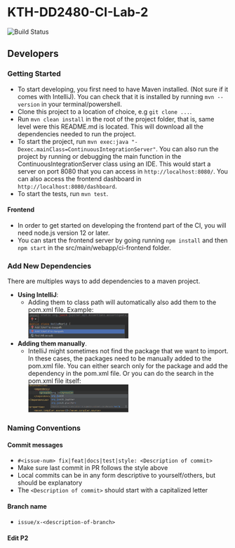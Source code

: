 # KTH-DD2480-CI-Lab-2
![Build Status](https://travis-ci.com/KTH-DD2480-Group-2/KTH-DD2480-CI-Lab-2.svg?branch=main)
## Developers
### Getting Started
* To start developing, you first need to have Maven installed. (Not sure if it comes with IntelliJ). You can check that it is installed by running `mvn --version` in your terminal/powershell.
* Clone this project to a location of choice, e.g `git clone ...`.
* Run `mvn clean install` in the root of the project folder, that is, same level were this README.md is located. This will download all the dependencies needed to run the project.
* To start the project, run `mvn exec:java "-Dexec.mainClass=ContinuousIntegrationServer"`. You can also run the project by running or debugging the main function in the ContinuousIntegrationServer class using an IDE. This would start a server on port 8080 that you can access in `http://localhost:8080/`. You can also access the frontend dashboard in `http://localhost:8080/dashboard`.
* To start the tests, run `mvn test`.

#### Frontend
* In order to get started on developing the frontend part of the CI, you will need node.js version 12 or later.
* You can start the frontend server by going running `npm install` and then `npm start` in the src/main/webapp/ci-frontend folder.
### Add New Dependencies
There are multiples ways to add dependencies to a maven project.  
* **Using IntelliJ**:  
  * Adding them to class path will automatically also add them to the pom.xml file. Example:<br/> <img style="width: 50%" src="./assets/intelliJ-dependecies-add-example.png">
* **Adding them manually**. 
  * IntelliJ might sometimes not find the package that we want to import. In these cases, the packages need to be manually added to the pom.xml file. You can either search only for the package and add the dependency in the pom.xml file. Or you can do the search in the pom.xml file itself: <br/> <img style="width: 50%" src="./assets/intelliJ-dependecies-add-manually-example.png">

### Naming Conventions
#### Commit messages
* `#<issue-num> fix|feat|docs|test|style: <Description of commit>`
* Make sure last commit in PR follows the style above
* Local commits can be in any form descriptive to yourself/others, but should be explanatory
* The `<Description of commit>` should start with a capitalized letter

#### Branch name
* `issue/x-<description-of-branch>`

#### Edit P2
